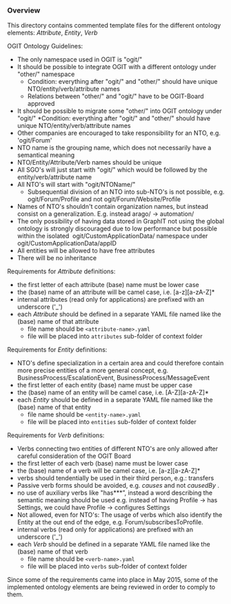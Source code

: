 ### Overview

This directory contains commented template files for the different ontology elements: _Attribute_, _Entity_, _Verb_

OGIT Ontology Guidelines:

 * The only namespace used in OGIT is "ogit/"
 * It should be possible to integrate OGIT with a different ontology under "other/" namespace
    * Condition: everything after "ogit/" and "other/"  should have unique NTO/entity/verb/attribute names
    * Relations between "other/" and "ogit/" have to be OGIT-Board approved
 * It should be possible to migrate some "other/" into OGIT ontology  under "ogit/"
    *Condition: everything after "ogit/" and "other/"  should have unique NTO/entity/verb/attribute names
 * Other companies are encouraged to take responsibility for an NTO, e.g. 'ogit/Forum'
 * NTO name is the grouping name, which does not necessarily have a semantical meaning
 * NTO/​Entity/Attribute/Verb names should be unique
 * All SGO's will just start with "ogit/" which would be followed by the entity/verb/attribute name
 * All NTO's will start with "ogit/NTOName/"
    * Subsequential division of an NTO into sub-NTO's is not possible, e.g. ogit/Forum/Profile and not ogit/Forum/Website/Profile
 * Names of NTO's shouldn't contain organization names, but instead consist on a generalization. E.g. instead arago/ -> automation/
 * The only possibility of having data stored in GraphIT not using the global ontology is strongly discouraged due to low performance but possible within the isolated  ogit/CustomApplicationData/ namespace under ogit/CustomApplicationData/appID 
 * All entities will be allowed to have free attributes
 * There will be no inheritance

Requirements for _Attribute_ definitions:
* the first letter of each attribute (base) name must be lower case
* the (base) name of an attribute will be camel case, i.e. [a-z][a-zA-Z]*
* internal attributes (read only for applications) are prefixed with an underscore ('_') 
* each _Attribute_ should be defined in a separate YAML file named like the (base) name of that attribute
  * file name should be `<attribute-name>.yaml`
  * file will be placed into `attributes` sub-folder of context folder

Requirements for _Entity_ definitions:
* NTO's define specialization in a certain area and could therefore contain more precise entities of a more general concept, e.g. BusinessProcess/EscalationEvent, BusinessProcess/MessageEvent
* the first letter of each entity (base) name must be upper case 
* the (base) name of an entity will be camel case, i.e. [A-Z][a-zA-Z]*
* each _Entity_ should be defined in a separate YAML file named like the (base) name of that entity
  * file name should be `<entity-name>.yaml`
  * file will be placed into `entities` sub-folder of context folder

Requirements for _Verb_ definitions:
* Verbs connecting two entities of different NTO's are only allowed after careful consideration of the OGIT Board
* the first letter of each verb (base) name must be lower case 
* the (base) name of a verb will be camel case, i.e. [a-z][a-zA-Z]*
* verbs should tendentially be used in their third person, e.g.: transfers
* Passive verb forms should be avoided, e.g. _causes_ and not _causedBy_ .
* no use of auxiliary verbs like "has***”, instead a word describing the semantic meaning should be used e.g. instead of having Profile -> has Settings, we could have Profile -> configures Settings
* Not allowed, even for NTO's: The usage of verbs which also identify the Entity at the out end of the edge, e.g. Forum/subscribesToProfile.
* internal verbs (read only for applications) are prefixed with an underscore ('_')
* each _Verb_ should be defined in a separate YAML file named like the (base) name of that verb
  * file name should be `<verb-name>.yaml`
  * file will be placed into `verbs` sub-folder of context folder

Since some of the requirements came into place in May 2015, some of the implemented ontology elements are being reviewed in order to comply to them.
